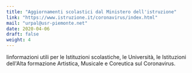 ```yaml
---
title: "Aggiornamenti scolastici dal Ministero dell'istruzione"
link: "https://www.istruzione.it/coronavirus/index.html"
mail: "urpal@usr-piemonte.net"
date: 2020-04-06
draft: false
weight: 4
---
```


Iinformazioni utili per le Istituzioni scolastiche, le Università, le Istituzioni dell'Alta formazione Artistica, Musicale e Coreutica sul Coronavirus.